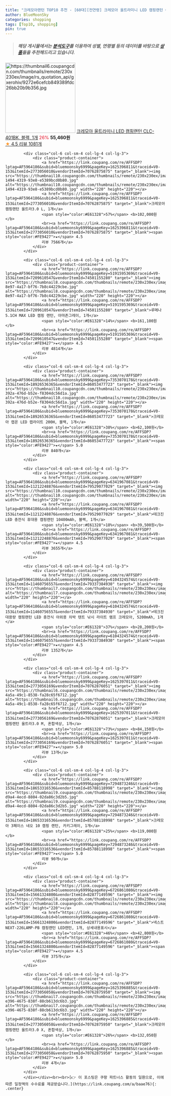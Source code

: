```yaml
---
title: "크레모아랜턴 TOP10 추천 - [60대][전연령] 크레모아 울트라미니 LED 캠핑랜턴 CLC-401BK, 블랙, 1개"
author: BlueMoonSky
categories: shopping
tags: [Top10, shopping]
pin: true
---
```


> ##### 해당 게시물에서는 [**분석도구**](https://itemscout.io/)를 이용하여 **성별**, **연령별** 등의 데이터를 바탕으로 [**상품**](https://link.coupang.com/a/baae76)들을 추천해드리고 있습니다.
<div class="container"><div class="row">
            <div class="col-6 col-sm-4 col-lg-4 col-lg-3">
                <div class="product-container">
                    <a href="https://link.coupang.com/re/AFFSDP?lptag=AF5964186&subid=bluemoonsky6999&pageKey=5002509278&traceid=V0-153&itemId=6688398056&vendorItemId=73982077539" target="_blank"><img src="https://thumbnail6.coupangcdn.com/thumbnails/remote/230x230ex/image/rs_quotation_api/gxerohiv/9272e6cefcb849389fdc26bb20b9b356.jpg" alt="https://thumbnail6.coupangcdn.com/thumbnails/remote/230x230ex/image/rs_quotation_api/gxerohiv/9272e6cefcb849389fdc26bb20b9b356.jpg" width="220" height="220"></a>
                    <a href="https://link.coupang.com/re/AFFSDP?lptag=AF5964186&subid=bluemoonsky6999&pageKey=5002509278&traceid=V0-153&itemId=6688398056&vendorItemId=73982077539" target="_blank">크레모아 울트라미니 LED 캠핑랜턴 CLC-401BK, 블랙, 1개</a>
                    <span style="color:#E61328">26%</span> <b>55,460원</b>
                    <br><a href="https://link.coupang.com/re/AFFSDP?lptag=AF5964186&subid=bluemoonsky6999&pageKey=5002509278&traceid=V0-153&itemId=6688398056&vendorItemId=73982077539" target="_blank"><span style="color:#FE9427">★</span> 4.5
                    리뷰 1081개</a>
                </div>
            </div>
            
            <div class="col-6 col-sm-4 col-lg-4 col-lg-3">
                <div class="product-container">
                    <a href="https://link.coupang.com/re/AFFSDP?lptag=AF5964186&subid=bluemoonsky6999&pageKey=1625396811&traceid=V0-153&itemId=2773056010&vendorItemId=70762875875" target="_blank"><img src="https://thumbnail10.coupangcdn.com/thumbnails/remote/230x230ex/image/retail/images/2020/05/26/14/1/1c825759-1494-4319-93e8-e5389bcd0b80.jpg" alt="https://thumbnail10.coupangcdn.com/thumbnails/remote/230x230ex/image/retail/images/2020/05/26/14/1/1c825759-1494-4319-93e8-e5389bcd0b80.jpg" width="220" height="220"></a>
                    <a href="https://link.coupang.com/re/AFFSDP?lptag=AF5964186&subid=bluemoonsky6999&pageKey=1625396811&traceid=V0-153&itemId=2773056010&vendorItemId=70762875875" target="_blank">크레모아 캠핑랜턴 울트라3.0 L, 1개</a>
                    <span style="color:#E61328">57%</span> <b>102,000원</b>
                    <br><a href="https://link.coupang.com/re/AFFSDP?lptag=AF5964186&subid=bluemoonsky6999&pageKey=1625396811&traceid=V0-153&itemId=2773056010&vendorItemId=70762875875" target="_blank"><span style="color:#FE9427">★</span> 4.5
                    리뷰 7566개</a>
                </div>
            </div>
            
            <div class="col-6 col-sm-4 col-lg-4 col-lg-3">
                <div class="product-container">
                    <a href="https://link.coupang.com/re/AFFSDP?lptag=AF5964186&subid=bluemoonsky6999&pageKey=5191595369&traceid=V0-153&itemId=7209610547&vendorItemId=74501155280" target="_blank"><img src="https://thumbnail8.coupangcdn.com/thumbnails/remote/230x230ex/image/retail/images/2021/03/16/17/9/de6b3904-8e97-4a17-bf76-7b8c44229cbe.jpg" alt="https://thumbnail8.coupangcdn.com/thumbnails/remote/230x230ex/image/retail/images/2021/03/16/17/9/de6b3904-8e97-4a17-bf76-7b8c44229cbe.jpg" width="220" height="220"></a>
                    <a href="https://link.coupang.com/re/AFFSDP?lptag=AF5964186&subid=bluemoonsky6999&pageKey=5191595369&traceid=V0-153&itemId=7209610547&vendorItemId=74501155280" target="_blank">루메나 5.1CH MAX LED 캠핑 랜턴, 아마존그레이, 1개</a>
                    <span style="color:#E61328">14%</span> <b>161,100원</b>
                    <br><a href="https://link.coupang.com/re/AFFSDP?lptag=AF5964186&subid=bluemoonsky6999&pageKey=5191595369&traceid=V0-153&itemId=7209610547&vendorItemId=74501155280" target="_blank"><span style="color:#FE9427">★</span> 4.5
                    리뷰 4814개</a>
                </div>
            </div>
            
            <div class="col-6 col-sm-4 col-lg-4 col-lg-3">
                <div class="product-container">
                    <a href="https://link.coupang.com/re/AFFSDP?lptag=AF5964186&subid=bluemoonsky6999&pageKey=7353070178&traceid=V0-153&itemId=18926536365&vendorItemId=86053477723" target="_blank"><img src="https://thumbnail10.coupangcdn.com/thumbnails/remote/230x230ex/image/retail/images/2023/05/23/14/0/69107cb4-392a-476d-b52e-f8304dc56d1a.jpg" alt="https://thumbnail10.coupangcdn.com/thumbnails/remote/230x230ex/image/retail/images/2023/05/23/14/0/69107cb4-392a-476d-b52e-f8304dc56d1a.jpg" width="220" height="220"></a>
                    <a href="https://link.coupang.com/re/AFFSDP?lptag=AF5964186&subid=bluemoonsky6999&pageKey=7353070178&traceid=V0-153&itemId=18926536365&vendorItemId=86053477723" target="_blank">크레모아 캡온 LED 캡라이트 200H, 블랙, 1개</a>
                    <span style="color:#E61328">38%</span> <b>62,100원</b>
                    <br><a href="https://link.coupang.com/re/AFFSDP?lptag=AF5964186&subid=bluemoonsky6999&pageKey=7353070178&traceid=V0-153&itemId=18926536365&vendorItemId=86053477723" target="_blank"><span style="color:#FE9427">★</span> 5.0
                    리뷰 840개</a>
                </div>
            </div>
            
            <div class="col-6 col-sm-4 col-lg-4 col-lg-3">
                <div class="product-container">
                    <a href="https://link.coupang.com/re/AFFSDP?lptag=AF5964186&subid=bluemoonsky6999&pageKey=6341967081&traceid=V0-153&itemId=11212248876&vendorItemId=79529077029" target="_blank"><img src="https://thumbnail10.coupangcdn.com/thumbnails/remote/230x230ex/image/rs_quotation_api/dyigxfip/9fb536adb14e4389b202b70c39f5b4ce.jpg" alt="https://thumbnail10.coupangcdn.com/thumbnails/remote/230x230ex/image/rs_quotation_api/dyigxfip/9fb536adb14e4389b202b70c39f5b4ce.jpg" width="220" height="220"></a>
                    <a href="https://link.coupang.com/re/AFFSDP?lptag=AF5964186&subid=bluemoonsky6999&pageKey=6341967081&traceid=V0-153&itemId=11212248876&vendorItemId=79529077029" target="_blank">테크진 LED 충전식 휴대용 캠핑랜턴 10400mAh, 블랙, 1개</a>
                    <span style="color:#E61328">18%</span> <b>39,500원</b>
                    <br><a href="https://link.coupang.com/re/AFFSDP?lptag=AF5964186&subid=bluemoonsky6999&pageKey=6341967081&traceid=V0-153&itemId=11212248876&vendorItemId=79529077029" target="_blank"><span style="color:#FE9427">★</span> 4.5
                    리뷰 3655개</a>
                </div>
            </div>
            
            <div class="col-6 col-sm-4 col-lg-4 col-lg-3">
                <div class="product-container">
                    <a href="https://link.coupang.com/re/AFFSDP?lptag=AF5964186&subid=bluemoonsky6999&pageKey=6104324574&traceid=V0-153&itemId=11460756557&vendorItemId=79337384930" target="_blank"><img src="https://thumbnail7.coupangcdn.com/thumbnails/remote/230x230ex/image/vendor_inventory/88aa/af014b7cac4f2d0c65f65292557e7c811d43204c5d68540df954cdfe2edf.jpg" alt="https://thumbnail7.coupangcdn.com/thumbnails/remote/230x230ex/image/vendor_inventory/88aa/af014b7cac4f2d0c65f65292557e7c811d43204c5d68540df954cdfe2edf.jpg" width="220" height="220"></a>
                    <a href="https://link.coupang.com/re/AFFSDP?lptag=AF5964186&subid=bluemoonsky6999&pageKey=6104324574&traceid=V0-153&itemId=11460756557&vendorItemId=79337384930" target="_blank">테크진 대용량 캠핑랜턴 LED 충전식 야외용 차박 텐트 낚시 라이트 램프 크레모아, 5200mAh, 1개</a>
                    <span style="color:#E61328">37%</span> <b>28,200원</b>
                    <br><a href="https://link.coupang.com/re/AFFSDP?lptag=AF5964186&subid=bluemoonsky6999&pageKey=6104324574&traceid=V0-153&itemId=11460756557&vendorItemId=79337384930" target="_blank"><span style="color:#FE9427">★</span> 4.5
                    리뷰 1352개</a>
                </div>
            </div>
            
            <div class="col-6 col-sm-4 col-lg-4 col-lg-3">
                <div class="product-container">
                    <a href="https://link.coupang.com/re/AFFSDP?lptag=AF5964186&subid=bluemoonsky6999&pageKey=1625397011&traceid=V0-153&itemId=2773056169&vendorItemId=70762876051" target="_blank"><img src="https://thumbnail6.coupangcdn.com/thumbnails/remote/230x230ex/image/retail/images/2020/05/26/14/3/73a2248f-4a5a-49c1-8538-fa28c65f6712.jpg" alt="https://thumbnail6.coupangcdn.com/thumbnails/remote/230x230ex/image/retail/images/2020/05/26/14/3/73a2248f-4a5a-49c1-8538-fa28c65f6712.jpg" width="220" height="220"></a>
                    <a href="https://link.coupang.com/re/AFFSDP?lptag=AF5964186&subid=bluemoonsky6999&pageKey=1625397011&traceid=V0-153&itemId=2773056169&vendorItemId=70762876051" target="_blank">크레모아 캠핑랜턴 울트라3.0 M, 혼합색상, 1개</a>
                    <span style="color:#E61328">73%</span> <b>84,150원</b>
                    <br><a href="https://link.coupang.com/re/AFFSDP?lptag=AF5964186&subid=bluemoonsky6999&pageKey=1625397011&traceid=V0-153&itemId=2773056169&vendorItemId=70762876051" target="_blank"><span style="color:#FE9427">★</span> 5.0
                    리뷰 13개</a>
                </div>
            </div>
            
            <div class="col-6 col-sm-4 col-lg-4 col-lg-3">
                <div class="product-container">
                    <a href="https://link.coupang.com/re/AFFSDP?lptag=AF5964186&subid=bluemoonsky6999&pageKey=7294873246&traceid=V0-153&itemId=18653316536&vendorItemId=85788118998" target="_blank"><img src="https://thumbnail9.coupangcdn.com/thumbnails/remote/230x230ex/image/retail/images/2023/04/26/12/7/6d1bc70f-d9a4-4ecd-8804-02da86c3d2b5.jpg" alt="https://thumbnail9.coupangcdn.com/thumbnails/remote/230x230ex/image/retail/images/2023/04/26/12/7/6d1bc70f-d9a4-4ecd-8804-02da86c3d2b5.jpg" width="220" height="220"></a>
                    <a href="https://link.coupang.com/re/AFFSDP?lptag=AF5964186&subid=bluemoonsky6999&pageKey=7294873246&traceid=V0-153&itemId=18653316536&vendorItemId=85788118998" target="_blank">크레모아 3페이스 네오 10 캠핑 랜턴, 카키그레이, 1개</a>
                    <span style="color:#E61328">25%</span> <b>119,000원</b>
                    <br><a href="https://link.coupang.com/re/AFFSDP?lptag=AF5964186&subid=bluemoonsky6999&pageKey=7294873246&traceid=V0-153&itemId=18653316536&vendorItemId=85788118998" target="_blank"><span style="color:#FE9427">★</span> 5.0
                    리뷰 90개</a>
                </div>
            </div>
            
            <div class="col-6 col-sm-4 col-lg-4 col-lg-3">
                <div class="product-container">
                    <a href="https://link.coupang.com/re/AFFSDP?lptag=AF5964186&subid=bluemoonsky6999&pageKey=6726861080&traceid=V0-153&itemId=15661324800&vendorItemId=82877149596" target="_blank"><img src="https://thumbnail8.coupangcdn.com/thumbnails/remote/230x230ex/image/vendor_inventory/d8f3/cbe810981d95f4f7498b5add26445d4fcf3fe241c5d76d7c87e0f3e8c08c.jpg" alt="https://thumbnail8.coupangcdn.com/thumbnails/remote/230x230ex/image/vendor_inventory/d8f3/cbe810981d95f4f7498b5add26445d4fcf3fe241c5d76d7c87e0f3e8c08c.jpg" width="220" height="220"></a>
                    <a href="https://link.coupang.com/re/AFFSDP?lptag=AF5964186&subid=bluemoonsky6999&pageKey=6726861080&traceid=V0-153&itemId=15661324800&vendorItemId=82877149596" target="_blank">넥스트 NEXT-226LAMP-PB 캠핑랜턴 LED랜턴, 1개, 상세내용표시</a>
                    <span style="color:#E61328">46%</span> <b>42,800원</b>
                    <br><a href="https://link.coupang.com/re/AFFSDP?lptag=AF5964186&subid=bluemoonsky6999&pageKey=6726861080&traceid=V0-153&itemId=15661324800&vendorItemId=82877149596" target="_blank"><span style="color:#FE9427">★</span> 4.5
                    리뷰 375개</a>
                </div>
            </div>
            
            <div class="col-6 col-sm-4 col-lg-4 col-lg-3">
                <div class="product-container">
                    <a href="https://link.coupang.com/re/AFFSDP?lptag=AF5964186&subid=bluemoonsky6999&pageKey=1625396885&traceid=V0-153&itemId=2773056058&vendorItemId=70762875950" target="_blank"><img src="https://thumbnail7.coupangcdn.com/thumbnails/remote/230x230ex/image/retail/images/2020/05/26/14/1/361f0458-e396-4675-838f-88cb613dc6b3.jpg" alt="https://thumbnail7.coupangcdn.com/thumbnails/remote/230x230ex/image/retail/images/2020/05/26/14/1/361f0458-e396-4675-838f-88cb613dc6b3.jpg" width="220" height="220"></a>
                    <a href="https://link.coupang.com/re/AFFSDP?lptag=AF5964186&subid=bluemoonsky6999&pageKey=1625396885&traceid=V0-153&itemId=2773056058&vendorItemId=70762875950" target="_blank">크레모아 캠핑랜턴 울트라3.0 X, 혼합색상, 1개</a>
                    <span style="color:#E61328">26%</span> <b>132,050원</b>
                    <br><a href="https://link.coupang.com/re/AFFSDP?lptag=AF5964186&subid=bluemoonsky6999&pageKey=1625396885&traceid=V0-153&itemId=2773056058&vendorItemId=70762875950" target="_blank"><span style="color:#FE9427">★</span> 5.0
                    리뷰 4개</a>
                </div>
            </div>
            </div></div><br><br>[👉 이 포스팅은 쿠팡 파트너스 활동의 일환으로, 이에 따른 일정액의 수수료를 제공받습니다.](https://link.coupang.com/a/baae76){: .center}